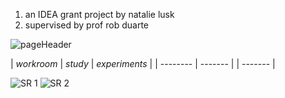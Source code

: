 1. an IDEA grant project by natalie lusk
2. supervised by prof rob duarte

![pageHeader](https://github.com/user-attachments/assets/55455075-7639-4aec-b78f-f5edda08796e)

| *workroom*    | *study* | *experiments* |
| -------- | ------- | | ------- |


![SR 1](https://github.com/user-attachments/assets/be03494e-47cc-48a9-976a-1a75cadfac66)
![SR 2](https://github.com/user-attachments/assets/d2f0270e-96ef-4914-a0a0-fde3b0657301)
